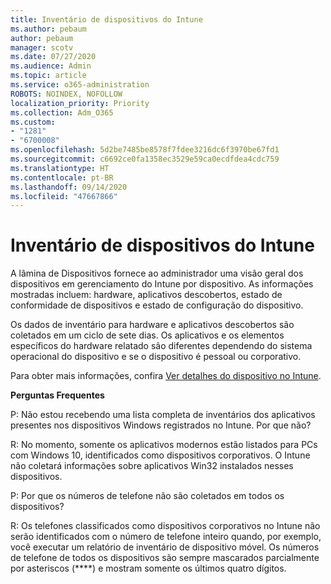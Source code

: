 ```yaml
---
title: Inventário de dispositivos do Intune
ms.author: pebaum
author: pebaum
manager: scotv
ms.date: 07/27/2020
ms.audience: Admin
ms.topic: article
ms.service: o365-administration
ROBOTS: NOINDEX, NOFOLLOW
localization_priority: Priority
ms.collection: Adm_O365
ms.custom:
- "1281"
- "6700008"
ms.openlocfilehash: 5d2be7485be8578f7fdee3216dc6f3970be67fd1
ms.sourcegitcommit: c6692ce0fa1358ec3529e59ca0ecdfdea4cdc759
ms.translationtype: HT
ms.contentlocale: pt-BR
ms.lasthandoff: 09/14/2020
ms.locfileid: "47667866"
---
```

# <a name="intune-device-inventory"></a>Inventário de dispositivos do Intune

A lâmina de Dispositivos fornece ao administrador uma visão geral dos dispositivos em gerenciamento do Intune por dispositivo. As informações mostradas incluem: hardware, aplicativos descobertos, estado de conformidade de dispositivos e estado de configuração do dispositivo.

Os dados de inventário para hardware e aplicativos descobertos são coletados em um ciclo de sete dias. Os aplicativos e os elementos específicos do hardware relatado são diferentes dependendo do sistema operacional do dispositivo e se o dispositivo é pessoal ou corporativo.

Para obter mais informações, confira [Ver detalhes do dispositivo no Intune](https://docs.microsoft.com/intune/device-inventory).

**Perguntas Frequentes**

P: Não estou recebendo uma lista completa de inventários dos aplicativos presentes nos dispositivos Windows registrados no Intune. Por que não?

R: No momento, somente os aplicativos modernos estão listados para PCs com Windows 10, identificados como dispositivos corporativos. O Intune não coletará informações sobre aplicativos Win32 instalados nesses dispositivos.

P: Por que os números de telefone não são coletados em todos os dispositivos?

R: Os telefones classificados como dispositivos corporativos no Intune não serão identificados com o número de telefone inteiro quando, por exemplo, você executar um relatório de inventário de dispositivo móvel. Os números de telefone de todos os dispositivos são sempre mascarados parcialmente por asteriscos (****) e mostram somente os últimos quatro dígitos.